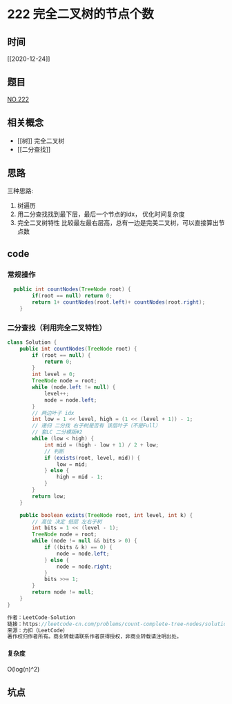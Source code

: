 # 222 完全二叉树的节点个数
## 时间
[[2020-12-24]]
## 题目
[NO.222](https://leetcode-cn.com/problems/count-complete-tree-nodes/description/)
## 相关概念
 - [[树]] 完全二叉树
 - [[二分查找]]

## 思路
三种思路:
1. 树遍历
2. 用二分查找找到最下层，最后一个节点的idx， 优化时间复杂度
3. 完全二叉树特性 比较最左最右层高，总有一边是完美二叉树，可以直接算出节点数

## code
### 常规操作
```java
  public int countNodes(TreeNode root) {
        if(root == null) return 0;
        return 1+ countNodes(root.left)+ countNodes(root.right);
    }
```
### 二分查找（利用完全二叉特性）
```java
class Solution {
    public int countNodes(TreeNode root) {
        if (root == null) {
            return 0;
        }
        int level = 0;
        TreeNode node = root;
        while (node.left != null) {
            level++;
            node = node.left;
        }
        // 两边叶子 idx
        int low = 1 << level, high = (1 << (level + 1)) - 1;
        // 递归 二分找 右子树是否有 该层叶子（不是Full）
        // 套LC 二分模版#2
        while (low < high) {
            int mid = (high - low + 1) / 2 + low;
            // 判断
            if (exists(root, level, mid)) {
                low = mid;
            } else {
                high = mid - 1;
            }
        }
        return low;
    }

    public boolean exists(TreeNode root, int level, int k) {
        // 高位 决定 低层 左右子树
        int bits = 1 << (level - 1);
        TreeNode node = root;
        while (node != null && bits > 0) {
            if ((bits & k) == 0) {
                node = node.left;
            } else {
                node = node.right;
            }
            bits >>= 1;
        }
        return node != null;
    }
}

作者：LeetCode-Solution
链接：https://leetcode-cn.com/problems/count-complete-tree-nodes/solution/wan-quan-er-cha-shu-de-jie-dian-ge-shu-by-leetco-2/
来源：力扣（LeetCode）
著作权归作者所有。商业转载请联系作者获得授权，非商业转载请注明出处。

```

#### 复杂度
O(log(n)^2)
## 坑点

